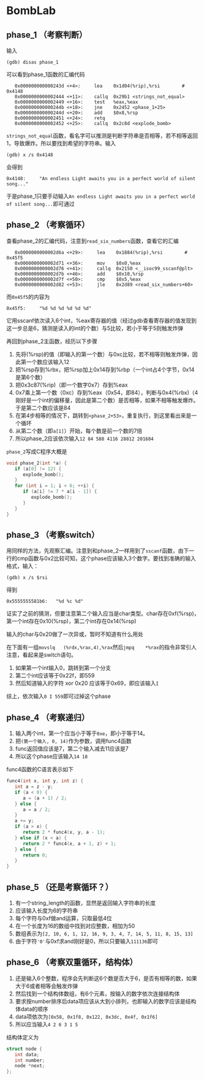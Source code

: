 # BombLab

## phase_1 （考察判断）

输入

```text
(gdb) disas phase_1
```

可以看到phase_1函数的汇编代码

```text
   0x000000000000243d <+4>:     lea    0x1d04(%rip),%rsi        # 0x4148
   0x0000000000002444 <+11>:    callq  0x29b1 <strings_not_equal>
   0x0000000000002449 <+16>:    test   %eax,%eax
   0x000000000000244b <+18>:    jne    0x2452 <phase_1+25>
   0x000000000000244d <+20>:    add    $0x8,%rsp
   0x0000000000002451 <+24>:    retq   
   0x0000000000002452 <+25>:    callq  0x2c8d <explode_bomb>
```

```strings_not_equal```函数，看名字可以推测是判断字符串是否相等，若不相等返回1，导致爆炸。所以要找到希望的字符串。输入

```text
(gdb) x /s 0x4148
```

会得到

```text
0x4148:     "An endless Light awaits you in a perfect world of silent song..."
```

于是phase_1只要手动输入```An endless Light awaits you in a perfect world of silent song...```即可通过

## phase_2 （考察循环）

查看phase_2的汇编代码，注意到```read_six_numbers```函数，查看它的汇编

```text
   0x0000000000002d6a <+29>:     lea    0x1884(%rip),%rsi        # 0x45f5
   0x0000000000002d71 <+36>:     mov    $0x0,%eax
   0x0000000000002d76 <+41>:     callq  0x2150 <__isoc99_sscanf@plt>
   0x0000000000002d7b <+46>:     add    $0x10,%rsp
   0x0000000000002d7f <+50>:     cmp    $0x5,%eax
   0x0000000000002d82 <+53>:     jle    0x2d89 <read_six_numbers+60>
```

而```0x45f5```的内容为

```text
0x45f5:     "%d %d %d %d %d %d"
```

它用sscanf依次读入6个int，%eax寄存器的值（经过gdb查看寄存器的值发现到这一步总是6，猜测是读入的int的个数）与5比较，若小于等于5则触发炸弹

再回到phase_2主函数，经历以下步骤

1. 先将(%rsp)的值（即输入的第一个数）与0xc比较，若不相等则触发炸弹，因此第一个数应该输入12
2. 把%rsp存到%rbx，把%rsp加上0x14存到%rbp（一个int占4个字节，0x14是第6个数）
3. 把0x3c87(%rip)（即一个数字0x7）存到%eax
4. 0x7乘上第一个数（0xc）存到%eax（0x54，即84），判断与0x4(%rbx)（4刚好是一个int的偏移量，因此是第二个数）是否相等，如果不相等触发爆炸。于是第二个数应该是84
5. 在第4步相等的情况下，跳转到```<phase_2+53>```，重复执行，到这里看出来是一个循环
6. 从第二个数（即```a[1]```）开始，每个数是前一个数的7倍
7. 所以phase_2应该依次输入```12 84 588 4116 28812 201684```

```phase_2```写成C程序大概是

```C
void phase_2(int *a) {
   if (a[0] != 12) {
      explode_bomb();
   }
   for (int i = 1; i < 6; ++i) {
      if (a[i] != 7 * a[i - 1]) {
         explode_bomb();
      }
   }
}
```

## phase_3 （考察switch）

用同样的方法，先观察汇编。注意到和phase_2一样用到了```sscanf```函数，由下一行的cmp函数与0x2比较可知，这个phase应该输入3个数字。要找到准确的输入格式，输入：

```text
(gdb) x /s $rsi
```

得到

```text
0x5555555581b6:   "%d %c %d"
```

证实了之前的猜测，但要注意第二个输入应当是char类型。char存在0xf(%rsp)，第一个int存在0x10(%rsp)，第二个int存在0x14(%rsp)

输入的char与0x20做了一次异或，暂时不知道有什么用处

在下面有一组```movslq   (%rdx,%rax,4),%rax```然后```jmpq    *%rax```的指令非常引人注意，看起来是switch语句。

1. 如果第一个int输入0，跳转到第一个分支
2. 第二个int应该等于0x22f，即559
3. 然后知道输入的字符 xor 0x20 应该等于0x69，即应该输入```I```

综上，依次输入```0 I 559```即可过掉这个phase

## phase_4 （考察递归）

1. 输入两个int，第一个应当小于等于```0xe```，即小于等于14。
2. 把```(第一个输入, 0, 14)```作为参数，调用func4函数
3. func返回值应该是7，第二个输入减去11应该是7
4. 所以这个phase应该输入```14 18```

func4函数的C语言表示如下

```C
func4(int x, int y, int z) {
   int a = z - y;
   if (a < 0) {
      a = (a + 1) / 2;
   } else {
      a = a / 2;
   }
   a += y;
   if (a > x) {
      return 2 * func4(x, y, a - 1);
   } else if (x < a) {
      return 2 * func4(x, a + 1, z) + 1;
   } else {
      return 0;
   }
}
```

## phase_5 （还是考察循环？）

1. 有一个string_length的函数，显然是返回输入字符串的长度
2. 应该输入长度为6的字符串
3. 每个字符与0xf做and运算，只取最低4位
4. 在一个长度为16的数组中找到对应整数，相加为50
5. 数组表示为```[2, 10, 6, 1, 12, 16, 9, 3, 4, 7, 14, 5, 11, 8, 15, 13]```
6. 由于字符```'0'```与0xf求and刚好是0，所以只要输入```111136```即可

## phase_6 （考察双重循环，结构体）

1. 还是输入6个整数，程序会先判断这6个数是否大于6，是否有相等的数，如果大于6或者相等会触发炸弹
2. 然后找到一个结构体数组，有6个元素，按输入的数字依次连接结构体
3. 要求按number排序后data项应该从大到小排列，也即输入的数字应该是结构体data的顺序
4. data项依次为```[0x58, 0x1f8, 0x122, 0x3dc, 0x4f, 0x1f6]```
5. 所以应当输入```4 2 6 3 1 5```

结构体定义为

```C
struct node {
   int data;
   int number;
   node *next;
};
```
